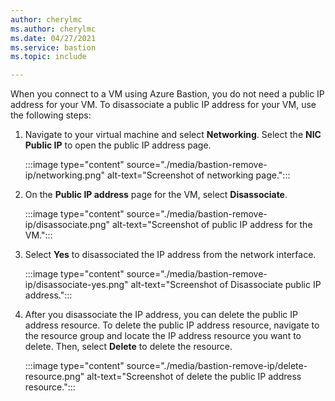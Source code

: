 ```yaml
---
author: cherylmc
ms.author: cherylmc
ms.date: 04/27/2021
ms.service: bastion
ms.topic: include

---
```


When you connect to a VM using Azure Bastion, you do not need a public IP address for your VM. To disassociate a public IP address for your VM, use the following steps:

1. Navigate to your virtual machine and select **Networking**. Select the **NIC Public IP** to open the public IP address page.

   :::image type="content" source="./media/bastion-remove-ip/networking.png" alt-text="Screenshot of networking page.":::

1. On the **Public IP address** page for the VM, select **Disassociate**.

   :::image type="content" source="./media/bastion-remove-ip/disassociate.png" alt-text="Screenshot of public IP address for the VM.":::

1. Select **Yes** to disassociated the IP address from the network interface.

   :::image type="content" source="./media/bastion-remove-ip/disassociate-yes.png" alt-text="Screenshot of Disassociate public IP address.":::

1. After you disassociate the IP address, you can delete the public IP address resource. To delete the public IP address resource, navigate to the resource group and locate the IP address resource you want to delete. Then, select **Delete** to delete the resource.

   :::image type="content" source="./media/bastion-remove-ip/delete-resource.png" alt-text="Screenshot of delete the public IP address resource.":::